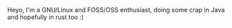 Heyo, I'm a GNU/Linux and FOSS/OSS enthusiast, doing some crap in Java and hopefully in rust too :)
<!---
Xenunxenunowski/Xenunxenunowski is a ✨ special ✨ repository because its `README.md` (this file) appears on your GitHub profile.
You can click the Preview link to take a look at your changes.
--->

